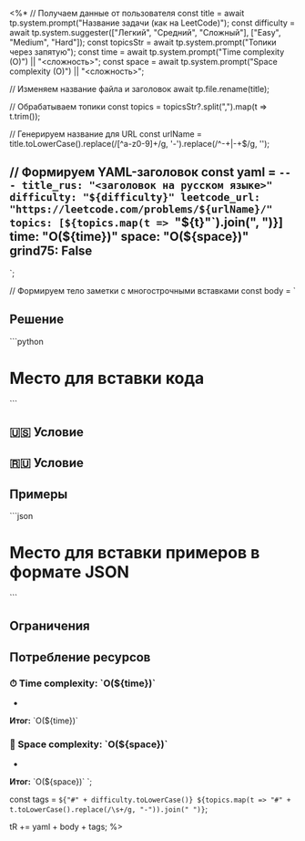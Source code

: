 <%*
// Получаем данные от пользователя
const title = await tp.system.prompt("Название задачи (как на LeetCode)");
const difficulty = await tp.system.suggester(["Легкий", "Средний", "Сложный"], ["Easy", "Medium", "Hard"]);
const topicsStr = await tp.system.prompt("Топики через запятую");
const time = await tp.system.prompt("Time complexity (O)") || "<сложность>";
const space = await tp.system.prompt("Space complexity (O)") || "<сложность>";

// Изменяем название файла и заголовок
await tp.file.rename(title);

// Обрабатываем топики
const topics = topicsStr?.split(",").map(t => t.trim());

// Генерируем название для URL
const urlName = title.toLowerCase().replace(/[^a-z0-9]+/g, '-').replace(/^-+|-+$/g, '');

// Формируем YAML-заголовок
const yaml = `---
title_rus: "<заголовок на русском языке>"
difficulty: "${difficulty}"
leetcode_url: "https://leetcode.com/problems/${urlName}/"
topics: [${topics.map(t => `"${t}"`).join(", ")}]
time: "O(${time})"
space: "O(${space})"
grind75: False
---
`;

// Формируем тело заметки с многострочными вставками
const body = `
## Решение

\`\`\`python
# Место для вставки кода
\`\`\`

## 🇺🇸 Условие

<!-- Место для вставки перевода на английском языке -->

## 🇷🇺 Условие

<!-- Место для вставки перевода на русском языке -->

## Примеры

<!-- Место для вставки примеров -->

\`\`\`json
# Место для вставки примеров в формате JSON
\`\`\`

## Ограничения

<!-- Место для вставки ограничений -->

## Потребление ресурсов
### ⏱ Time complexity: \`O(${time})\`

- <!-- Место для вставки разбора -->

**Итог:** \`O(${time})\`

### 🧠 Space complexity: \`O(${space})\`

- <!-- Место для вставки разбора -->

**Итог:** \`O(${space})\`
`;

const tags = `
${"#" + difficulty.toLowerCase()} ${topics.map(t => "#" + t.toLowerCase().replace(/\s+/g, "-")).join(" ")}
`;

tR += yaml + body + tags;
%>